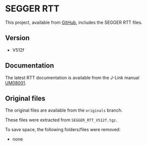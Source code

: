 # SEGGER RTT

This project, available from [GitHub](https://github.com/xpacks),
includes the SEGGER RTT files.

## Version

* V512f

## Documentation

The latest RTT documentation is available from
the J-Link manual [UM08001](https://www.segger.com/admin/uploads/productDocs/UM08001_JLink.pdf).

## Original files

The original files are available from the `originals` branch.

These files were extracted from `SEGGER_RTT_V512f.tgz`.

To save space, the following folders/files were removed:

* none

